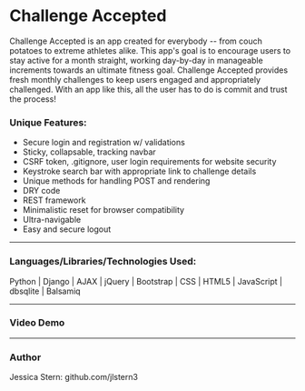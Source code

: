 <h1>Challenge Accepted</h1>

<p>Challenge Accepted is an app created for everybody -- from couch potatoes to extreme athletes alike.  This app's goal is to encourage users to stay active for a month straight, 
working day-by-day in manageable increments towards an ultimate fitness goal.  Challenge Accepted provides fresh monthly challenges to keep users engaged and appropriately challenged.
With an app like this, all the user has to do is commit and trust the process!</p>

<h3>Unique Features:</h3>
<ul>
   <li>Secure login and registration w/ validations</li>
   <li>Sticky, collapsable, tracking navbar</li>
   <li>CSRF token, .gitignore, user login requirements for website security</li>
   <li>Keystroke search bar with appropriate link to challenge details</li>
   <li>Unique methods for handling POST and rendering</li>
   <li>DRY code</li>
   <li>REST framework</li>
   <li>Minimalistic reset for browser compatibility</li>
   <li>Ultra-navigable</li>
   <li>Easy and secure logout</li>
</ul>
<hr>
<h3>Languages/Libraries/Technologies Used:</h3>
<p>Python | Django | AJAX | jQuery | Bootstrap | CSS | HTML5 | JavaScript | dbsqlite | Balsamiq</p>
<hr>
<h3>Video Demo</h3>

<hr>
<h3>Author</h3>
<p>Jessica Stern: github.com/jlstern3</p>
